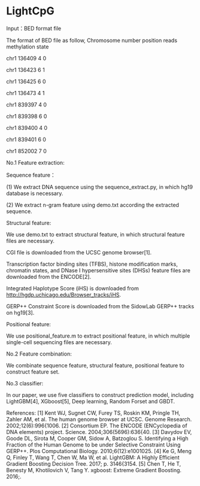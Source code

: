 # LightCpG

Input：BED format file

The format of BED file as follow,
Chromosome number     position    reads    methylation state

chr1	136409	4	0

chr1	136423	6	1

chr1	136425	6	0

chr1	136473	4	1

chr1	839397	4	0

chr1	839398	6	0

chr1	839400	4	0

chr1	839401	6	0

chr1	852002	7	0

No.1 Feature extraction:

Sequence feature：

(1) We extract DNA sequence using the sequence_extract.py, in which hg19 database is necessary.

(2) We extract n-gram feature using demo.txt according the extracted sequence.


Structural feature:

We use demo.txt to extract structural feature, in which structural feature files are necessary.

CGI file is downloaded from the UCSC genome browser[1].

Transcription factor binding sites (TFBS), histone modification marks, chromatin states, and DNase I hypersensitive sites (DHSs) feature files are downloaded from the ENCODE[2].

Integrated Haplotype Score (iHS) is downloaded from http://hgdp.uchicago.edu/Browser_tracks/iHS.

GERP++ Constraint Score is downloaded from the SidowLab GERP++ tracks on hg19[3].


Positional feature:

We use positional_feature.m to extract positional feature, in which multiple single-cell sequencing files are necessary.

No.2 Feature combination:

We combinate sequence feature, structural feature, positional feature to construct feature set.

No.3 classifier:

In our paper, we use five classifiers to construct prediction model, including LightGBM[4], XGboost[5], Deep learning, Random Forset and GBDT.


References:
[1] Kent WJ, Sugnet CW, Furey TS, Roskin KM, Pringle TH, Zahler AM, et al. The human genome browser at UCSC. Genome Research. 2002;12(6):996{1006.
[2] Consortium EP. The ENCODE (ENCyclopedia of DNA elements) project. Science. 2004;306(5696):636{40.
[3] Davydov EV, Goode DL, Sirota M, Cooper GM, Sidow A, Batzoglou S. Identifying a High Fraction of the Human Genome to be under Selective Constraint Using GERP++. Plos Computational Biology. 2010;6(12):e1001025.
[4] Ke G, Meng Q, Finley T, Wang T, Chen W, Ma W, et al. LightGBM: A Highly Efficient Gradient Boosting Decision Tree. 2017; p. 3146{3154.
[5] Chen T, He T, Benesty M, Khotilovich V, Tang Y. xgboost: Extreme Gradient Boosting. 2016;.















